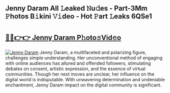 ## Jenny Daram All 𝙻eaked 𝙽u𝚍es - Part-3Mm 𝙿hotos B𝚒kini 𝚅𝚒deo - Hot 𝙿art 𝙻eaks 6QSe1

# <h2><a href="http://ld2zcgp.urlbe.top/?page=Jenny+Daram">🔗🔗👉👉 Jenny Daram P𝚑oto𝚜Vid𝚎o</a></h2>

[![Jenny Daram](https://i.imgur.com/eBuTRDB.gif)](http://ld2zcgp.urlbe.top/?page=Jenny+Daram)
Jenny Daram, a multifaceted and polarizing figure, challenges simple understanding. Her unconventional method of engaging with online audiences has allured and offended followers, stimulating debates on consent, artistic expression, and the essence of virtual communities. Though her next moves are unclear, her influence on the digital world is indisputable. With unwavering determination and undeniable enchantment, Jenny Daram impact on the digital community is significant.
